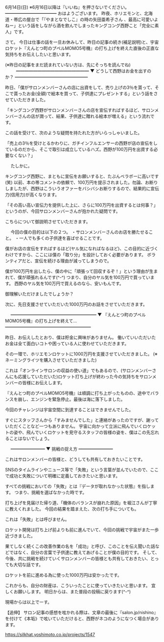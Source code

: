 6月14日(日) ※6月16日以降は『いいね』を押さないでください。
━━━━━━━━━━━━
おはようございます。
昨夜、ホリエモンと、北海道・帯広の屋台で「『やまとなでしこ』の時の矢田亜希子さん
、最高に可愛いよねー」という話をしながら酒を飲んでしまったキングコング西野こと「完全に素人」です。

さて。
今日は仕事の話を一旦お休みして、昨日の記事の続き(補足説明)と、宇宙ロケット『えんとつ町のプペルMOMO5号機』の打ち上げを終えた直後の正直な気持ちをお伝えしたいと思います。

(※昨日の記事をまだ読まれていない方は、先にそっちを読んでね)
 　
 　
━━━━━━━━━━━━━━━━━
▼ どうして西野はお金を出すのか？
━━━━━━━━━━━━━━━━━

昨日、「僕がサロンメンバーさんの店に出資をして、売り上げの3％を貰って、そこで貰ったお金(全額)で絵本を買って、子供達にプレゼントする」という話をさせていただきました。

「キングコング西野がサロンメンバーさんの店を宣伝すればするほど、サロンメンバーさんの店が潤って、結果、子供達に贈れる絵本が増える」という流れです。

この話を受けて、次のような疑問を持たれた方がいらっしゃいました。

「売上の3％を受けとるかわりに、ガチインフルエンサーの西野が店の宣伝をしているのだから、そこで取引は成立しているハズ。西野が100万円を出資する必要なくない？」

　
たしかに。

キングコング西野に、まともに宣伝をお願いすると、たぶんベラボーに高いです(笑)
以前、本の帯コメントの依頼で、100万円を提示されました。勿論、お断りしましたが、西野はこういうオファーをバシバシお断りするので、結果的に宣伝力(信用力)が高くなります。

「その高い高い宣伝力を提供した上に、さらに100万円を出資するとは何事？」というのが、今回サロンメンバーさんが抱かれた疑問です。

こちらについて御説明させていただきます。

　
今回の僕の目的は以下の２つ。
・サロンメンバーさんのお店を勝たせること。
・一人でも多くの子供達を喜ばせることです。

僕がお店の宣伝をすればするほど(ヤル気になればなるほど)、この目的に近づくわけですから、ここには僕の「取り分」を設計しておく必要があります。
ボランティアだと、宣伝を続ける理由が減ってしまうので。

僕が100万円を出したら、僕の中に「頑張って回収するぞ！」という理由が生まれて、僕が頑張れるんです(^-^)
つまり、自分のヤル気を100万円で買っています。
西野のヤル気を100万円で買えるのなら、安いもんです。

御理解いただけましたでしょうか？

次に、先日支援させていただいた1000万円のお話をさせていただきます。

　
━━━━━━━━━━━━━━━━━━━━
▼ 『えんとつ町のプペルMOMO5号機』の打ち上げを終えて…
━━━━━━━━━━━━━━━━━━━━

昨日、お伝えしたとおり、僕は貯金に興味がありません。
働いていいただいたお金は全て面白いコトや困っている人に使わせていただきます。

その一環で、ホリエモンロケットに1000万円を支援させていただきました。
(※ネーミングライツを購入させていただきました)

これは「オンラインサロンの収益の使い道」でもあるので、(サロンメンバーさんにも応援していただいた)ロケット打ち上げが終わった今の気持ちをサロンメンバーの皆様にお伝えします。

『えんとつ町のプペルMOMO5号機』は順調に打ち上がったものの、途中でバランスを崩し、エンジンを緊急停止。最後は海に落下しました。

今回のチャレンジは宇宙空間に到達することはできませんでした。

すぐにスタッフさんから「すみませんでした」と連絡があったのですが、謝っていただくことなど一つもありません。
宇宙に向かって立派に飛んでいくロケットの姿や、飛んでいくロケットを見守るスタッフの皆様の姿を、僕はこの先忘れることはないでしょう。

　
━━━━━━━━
▼ 挑戦の捉え方
━━━━━━━━

これはサロンメンバーの皆様と、どうしても共有しておきたいことです。

SNSのタイムラインやニュース等で「失敗」という言葉が並んでいたので、ここで成功と失敗について明確に定義しておきたいと思います。

すべての挑戦においての「失敗」とは『データが取れなかった状態』を指します。
つまり、挑戦を選ばなかった時です。

打ち上げを見届けた帰り道、「機体のバランスが崩れた原因」を堀江さんが丁寧に教えくれました。
今回の結果を踏まえた、次の打ち手についても。

これは「失敗」とは呼びません。

ロケット開発は打ち上げ前よりも前に進んでいて、今回の挑戦で宇宙がまた一歩近づきました。

果てしなく続くこの改善作業の名を「成功」と呼び、このことを伝え聞いた話などではなく、自分の言葉で子供達に教えてあげることが僕の目的です。
そして、今後、共に挑戦を続けていくサロンメンバーの皆様とも共有しておきたい、とっても大切な話です。

ロケットを前に進める為に使った1000万円は安かったです。

これからも、自分の財産は、こういったことに使っていきたいと思います。
宜しくお願いします。
明日からは、また普段の投稿に戻ります(^-^)

現場からは以上でーす。



【追伸】
サロン記事の感想を呟かれる際は、文章の最後に『salon.jp/nishino』を付けて《本垢》で呟いていただけると、西野がネコのようになつく場合があります。

https://silkhat.yoshimoto.co.jp/projects/1547
